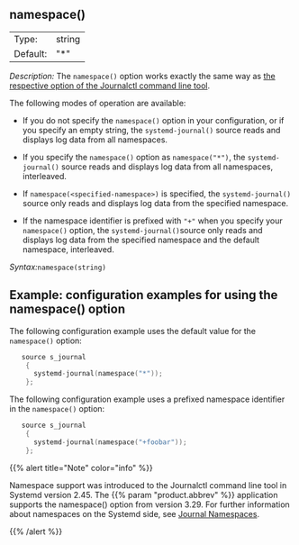 ---
---
<!-- DISCLAIMER: This file is based on the syslog-ng Open Source Edition documentation https://github.com/balabit/syslog-ng-ose-guides/commit/2f4a52ee61d1ea9ad27cb4f3168b95408fddfdf2 and is used under the terms of The syslog-ng Open Source Edition Documentation License. The file has been modified by Axoflow. -->

## namespace()

|          |        |
| -------- | ------ |
| Type:    | string |
| Default: | "\*"   |

*Description:* The `namespace()` option works exactly the same way as [the respective option of the Journalctl command line tool](https://www.freedesktop.org/software/systemd/man/journalctl.html#--namespace=NAMESPACE).

The following modes of operation are available:

  - If you do not specify the `namespace()` option in your configuration, or if you specify an empty string, the `systemd-journal()` source reads and displays log data from all namespaces.

  - If you specify the `namespace()` option as `namespace("*")`, the `systemd-journal()` source reads and displays log data from all namespaces, interleaved.

  - If `namespace(<specified-namespace>)` is specified, the `systemd-journal()` source only reads and displays log data from the specified namespace.

  - If the namespace identifier is prefixed with `"+"` when you specify your `namespace()` option, the `systemd-journal()`source only reads and displays log data from the specified namespace and the default namespace, interleaved.

*Syntax:*`namespace(string)`


## Example: configuration examples for using the namespace() option

The following configuration example uses the default value for the `namespace()` option:

```c
   source s_journal
    { 
      systemd-journal(namespace("*"));
    };
```

The following configuration example uses a prefixed namespace identifier in the `namespace()` option:

```c
   source s_journal
    { 
      systemd-journal(namespace("+foobar"));
    };
```


{{% alert title="Note" color="info" %}}

Namespace support was introduced to the Journalctl command line tool in Systemd version 2.45. The {{% param "product.abbrev" %}} application supports the <span>namespace()</span> option from version 3.29. For further information about namespaces on the Systemd side, see [Journal Namespaces](https://www.freedesktop.org/software/systemd/man/systemd-journald.service.html#Journal%20Namespaces).

{{% /alert %}}

